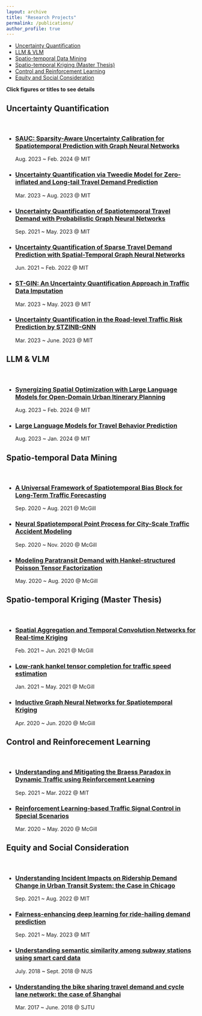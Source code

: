 ```yaml
---
layout: archive
title: "Research Projects"
permalink: /publications/
author_profile: true
---
```



<head>
  <meta charset="utf-8">
  <meta http-equiv="X-UA-Compatible" content="IE=edge">
  <meta name="viewport" content="width=device-width, initial-scale=1">
  <title>Freebie: 12 Practical Templates For List Pages</title>
  <link rel="stylesheet" href="image-list-small.css">
</head>

<ul>

<li><a href="#uq">Uncertainty Quantification</a></li>
<!-- <li><a href="#dp">Traffic Prediction</a></li> -->
<li><a href="#llm">LLM & VLM</a></li>
<li><a href="#dm">Spatio-temporal Data Mining</a></li>
<li><a href="#st-kriging">Spatio-temporal Kriging (Master Thesis)</a></li>
<li><a href="#rl">Control and Reinforcement Learning</a></li>
<li><a href="#policy">Equity and Social Consideration</a></li>
</ul>

**Click figures or titles to see details**

<section>

<section>
<h2 id="uq">Uncertainty Quantification</h2>
<br> 
  <ul class="image-list-small">
    <li>
      <a href="../Projects/sauc/" style="background-image: url('../files/sauc.png');"></a>
      <div class="details">
        <h3><a href="../Projects/sauc">SAUC: Sparsity-Aware Uncertainty Calibration for Spatiotemporal Prediction with Graph Neural Networks</a></h3>
        <p class="image-author">Aug. 2023 ~ Feb. 2024 @ MIT</p>
      </div>
    </li>
    <li>
      <a href="../Projects/uq_cikm/" style="background-image: url('../files/STTD.png');"></a>
      <div class="details">
        <h3><a href="../Projects/uq_cikm">Uncertainty Quantification via Tweedie Model for Zero-inflated and Long-tail Travel Demand Prediction</a></h3>
        <p class="image-author">Mar. 2023 ~ Aug. 2023 @ MIT</p>
      </div>
    </li>
    <li>
      <a href="../Projects/uq_mv/" style="background-image: url('../files/uq_mv.png');"></a>
      <div class="details">
        <h3><a href="../Projects/uq_mv">Uncertainty Quantification of Spatiotemporal Travel Demand with Probabilistic Graph Neural Networks</a></h3>
        <p class="image-author">Sep. 2021 ~ May. 2023 @ MIT</p>
      </div>
    </li>
     <li>
      <a href="../Projects/STZINB/" style="background-image: url('../files/stzinb.png');"></a>
      <div class="details">
        <h3><a href="../Projects/STZINB">Uncertainty Quantification of Sparse Travel Demand Prediction with Spatial-Temporal Graph Neural Networks</a></h3>
        <p class="image-author">Jun. 2021 ~ Feb. 2022 @ MIT</p>
      </div>
    </li>
    <li>
      <a href="../Projects/stgin/" style="background-image: url('../files/stgin.png');"></a>
      <div class="details">
        <h3><a href="../Projects/stgin">ST-GIN: An Uncertainty Quantification Approach in Traffic Data Imputation</a></h3>
        <p class="image-author">Mar. 2023 ~ May. 2023 @ MIT</p>
      </div>
    </li>
    <li>
      <a href="../Projects/giscience2023/" style="background-image: url('../files/giscience2023.png');"></a>
      <div class="details">
        <h3><a href="../Projects/giscience2023">Uncertainty Quantification in the Road-level Traffic Risk Prediction by STZINB-GNN</a></h3>
        <p class="image-author">Mar. 2023 ~ June. 2023 @ MIT</p>
      </div>
    </li>

  </ul>

<section>
<h2 id="llm">LLM & VLM</h2>
<br> 
  <ul class="image-list-small">
  <li>
      <a href="../Projects/itenira/" style="background-image: url('../files/itenira.jpeg');"></a>
      <div class="details">
        <h3><a href="../Projects/itenira/">Synergizing Spatial Optimization with Large Language Models for Open-Domain Urban Itinerary Planning</a></h3>
        <p class="image-author">Aug. 2023 ~ Feb. 2024 @ MIT</p>
        </div>
    </li>
  </ul>
  <ul class="image-list-small">
  <li>
      <a href="../Projects/llm_mp/" style="background-image: url('../files/llm_mp.jpg');"></a>
      <div class="details">
        <h3><a href="../Projects/llm_mp/">Large Language Models for Travel Behavior Prediction</a></h3>
        <p class="image-author">Aug. 2023 ~ Jan. 2024 @ MIT</p>
        </div>
    </li>
  </ul>

<h2 id="dm">Spatio-temporal Data Mining</h2>
<br> 
  <ul class="image-list-small">    
    <li>
      <a href="../Projects/biasblock/" style="background-image: url('../files/biasblock.png');"></a>
      <div class="details">
        <h3><a href="../Projects/biasblock/">A Universal Framework of Spatiotemporal Bias Block for Long-Term Traffic Forecasting</a></h3>
        <p class="image-author">Sep. 2020 ~ Aug. 2021 @ McGill</p>
        </div>
    </li>
    <li>
      <a href="../Projects/NSTPP/" style="background-image: url('../files/stpp.png');"></a>
      <div class="details">
        <h3><a href="../Projects/NSTPP/">Neural Spatiotemporal Point Process for City-Scale Traffic Accident Modeling</a></h3>
        <p class="image-author">Sep. 2020 ~ Nov. 2020 @ McGill</p>
        </div>
    </li>
    <li>
      <a href="../Projects/bptf/" style="background-image: url('../files/bptf.png');"></a>
      <div class="details">
        <h3><a href="../Projects/bptf/">Modeling Paratransit Demand with Hankel-structured Poisson Tensor Factorization</a></h3>
        <p class="image-author">May. 2020 ~ Aug. 2020 @ McGill</p>
      </div>
    </li>
  </ul>

<section>
<h2 id="st-kriging">Spatio-temporal Kriging (Master Thesis)</h2>
<br> 
  <ul class="image-list-small">
  <li>
      <a href="../Projects/SATCN/" style="background-image: url('../files/satcn.png');"></a>
      <div class="details">
        <h3><a href="../Projects/SATCN/">Spatial Aggregation and Temporal Convolution Networks for Real-time Kriging</a></h3>
        <p class="image-author">Feb. 2021 ~ Jun. 2021 @ McGill</p>
        </div>
    </li>
    <li>
      <a href="../Projects/lowrank/" style="background-image: url('../files/lowrank.png');"></a>
      <div class="details">
        <h3><a href="../Projects/lowrank/">Low-rank hankel tensor completion for traffic speed estimation</a></h3>
        <p class="image-author">Jan. 2021 ~ May. 2021 @ McGill</p>
        </div>
    </li>
    <li>
      <a href="../Projects/IGNNK/" style="background-image: url('../files/ignnk.png');"></a>
      <div class="details">
        <h3><a href="../Projects/IGNNK/">Inductive Graph Neural Networks for Spatiotemporal Kriging</a></h3>
        <p class="image-author">Apr. 2020 ~ Jun. 2020 @ McGill</p>
        </div>
    </li>
  </ul>

<section>
<h2 id=rl>Control and Reinforecement Learning</h2>
<br>
<ul class="image-list-small">
    <li>
      <a href="../Projects/braess/" style="background-image: url('../files/braess.gif');"></a>
      <div class="details">
        <h3><a href="../Projects/braess/">Understanding and Mitigating the Braess Paradox in Dynamic Traffic using Reinforcement Learning</a></h3>
        <p class="image-author">Sep. 2021 ~ Mar. 2022 @ MIT</p>
      </div>
    </li>
    <li>
      <a href="../Projects/signal/" style="background-image: url('../files/comp767.gif');"></a>
      <div class="details">
        <h3><a href="../Projects/signal/">Reinforcement Learning-based Traffic Signal Control in Special Scenarios</a></h3>
        <p class="image-author">Mar. 2020 ~ May. 2020 @ McGill</p>
      </div>
    </li>
  </ul>

<section>
<h2 id=policy>Equity and Social Consideration</h2>
<br>
<ul class="image-list-small">    
    <li>
      <a href="../Projects/cta_incident/" style="background-image: url('../files/cta_incident.png');"></a>
      <div class="details">
        <h3><a href="../Projects/cta_incident/">Understanding Incident Impacts on Ridership Demand Change in Urban Transit System: the Case in Chicago</a></h3>
        <p class="image-author">Sep. 2021 ~ Aug. 2022 @ MIT</p>
      </div>
    </li>
    <li>
      <a href="../Projects/fairness/" style="background-image: url('../files/fairness.png');"></a>
      <div class="details">
        <h3><a href="../Projects/fairness/">Fairness-enhancing deep learning for ride-hailing demand prediction</a></h3>
        <p class="image-author">Sep. 2021 ~ May. 2023 @ MIT</p>
      </div>
    </li>
    <li>
      <a href="../Projects/stns/" style="background-image: url('../files/stns.gif');"></a>
      <div class="details">
        <h3><a href="../Projects/stns/">Understanding semantic similarity among subway stations using smart card data</a></h3>
        <p class="image-author">July. 2018 ~ Sept. 2018 @ NUS</p>
      </div>
    </li>
    <li>
      <a href="../Projects/bikesharing/" style="background-image: url('../files/geographic_barrier_titled.png');"></a>
      <div class="details">
        <h3><a href="../Projects/bikesharing/">Understanding the bike sharing travel demand and cycle lane network: the case of Shanghai</a></h3>
        <p class="image-author">Mar. 2017 ~ June. 2018 @ SJTU</p>
      </div>
    </li>
  </ul>